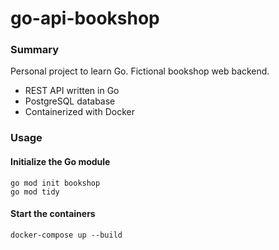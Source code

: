 # go-api-bookshop

### Summary
Personal project to learn Go. Fictional bookshop web backend.
- REST API written in Go  
- PostgreSQL database
- Containerized with Docker

### Usage

#### Initialize the Go module
```
go mod init bookshop
go mod tidy
```

#### Start the containers
```
docker-compose up --build
```
